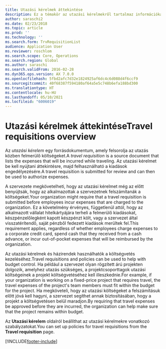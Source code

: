 ```yaml
---
title: Utazási kérelmek áttekintése
description: Ez a témakör az utazási kérelmekről tartalmaz információkat. Utazási kérelem dokumentumok tervezett utazási költségei.
author: saraschi2
ms.date: 02/23/2018
ms.topic: article
ms.prod: ''
ms.technology: ''
ms.search.form: TrvRequisitionList
audience: Application User
ms.reviewer: roschlom
ms.search.scope: Core, Operations
ms.search.region: Global
ms.author: saraschi
ms.search.validFrom: 2016-02-28
ms.dyn365.ops.version: AX 7.0.0
ms.openlocfilehash: 5fbd2afc7d32e1824925af6dc4c6d088d4f6ccf9
ms.sourcegitcommit: 40f68387f594180af64a5e5c748b6efa188bd300
ms.translationtype: HT
ms.contentlocale: hu-HU
ms.lasthandoff: 05/10/2021
ms.locfileid: "6006019"
---
```

# <a name="travel-requisitions-overview"></a><span data-ttu-id="3c357-104">Utazási kérelmek áttekintése</span><span class="sxs-lookup"><span data-stu-id="3c357-104">Travel requisitions overview</span></span>

<span data-ttu-id="3c357-105">Az *utazási kérelem* egy forrásdokumentum, amely felsorolja az utazás közben felmerülő költségeket.</span><span class="sxs-lookup"><span data-stu-id="3c357-105">A *travel requisition* is a source document that lists the expenses that will be incurred while traveling.</span></span> <span data-ttu-id="3c357-106">Az utazási kérelmet be kell nyújtani áttekintésre, majd felhasználható a kiadások engedélyezésére.</span><span class="sxs-lookup"><span data-stu-id="3c357-106">A travel requisition is submitted for review and can then be used to authorize expenses.</span></span>

<span data-ttu-id="3c357-107">A szervezete megkövetelheti, hogy az utazási kérelmet még az előtt benyújtsák, hogy az alkalmazottak a szervezetnek felszámítanák a költségeket.</span><span class="sxs-lookup"><span data-stu-id="3c357-107">Your organization might require that a travel requisition is submitted before employees incur expenses that are charged to the organization.</span></span> <span data-ttu-id="3c357-108">Ez a követelmény érvényes, függetlenül attól, hogy az alkalmazott vállalat hitelkártyájára terheli a felmerülő kiadásokat, készpénzelőlegként kapott készpénzt költ, vagy a szervezet által visszatérítendő, saját pénzből fedezett kiadások merültek fel.</span><span class="sxs-lookup"><span data-stu-id="3c357-108">This requirement applies, regardless of whether employees charge expenses to a corporate credit card, spend cash that they received from a cash advance, or incur out-of-pocket expenses that will be reimbursed by the organization.</span></span>

<span data-ttu-id="3c357-109">Az utazási kérelmek és házirendek használhatók a költségvetés kezeléséhez.</span><span class="sxs-lookup"><span data-stu-id="3c357-109">Travel requisitions and policies can be used to help with budget control.</span></span> <span data-ttu-id="3c357-110">Ha például a szervezet olyan rögzített árú projekten dolgozik, amelyhez utazás szükséges, a projektcsoporttagok utazási költségeinek a projekt költségvetéséhez kell illeszkednie.</span><span class="sxs-lookup"><span data-stu-id="3c357-110">For example, if your organization is working on a fixed-price project that requires travel, the travel expenses of the project's team members must fit within the budget for the project.</span></span> <span data-ttu-id="3c357-111">Ha megköveteli, hogy az utazási költségeket a felszámításuk előtt jóvá kell hagyni, a szervezet segíthet annak biztosításában, hogy a projekt a költségvetésen belül maradjon.</span><span class="sxs-lookup"><span data-stu-id="3c357-111">By requiring that travel expenses be approved before they are incurred, the organization can help make sure that the project remains within budget.</span></span>

<span data-ttu-id="3c357-112">Az **Utazási kérelem** oldalról beállíthat az utazási kérelmekre vonatkozó szabályzatokat.</span><span class="sxs-lookup"><span data-stu-id="3c357-112">You can set up policies for travel requisitions from the **Travel requisition** page.</span></span>


[!INCLUDE[footer-include](../includes/footer-banner.md)]